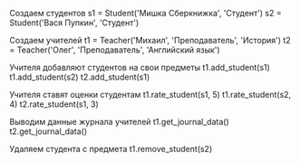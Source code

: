 Создаем студентов
s1 = Student('Мишка Сберкнижка', 'Студент')
s2 = Student('Вася Пупкин', 'Студент')

Создаем учителей
t1 = Teacher('Михаил', 'Преподаватель', 'История')
t2 = Teacher('Олег', 'Преподаватель', 'Английский язык')

Учителя добавляют студентов на свои предметы
t1.add_student(s1)
t1.add_student(s2)
t2.add_student(s1)

Учителя ставят оценки студентам
t1.rate_student(s1, 5)
t1.rate_student(s2, 4)
t2.rate_student(s1, 3)

Выводим данные журнала учителей
t1.get_journal_data()
t2.get_journal_data()

Удаляем студента с предмета
t1.remove_student(s2)
